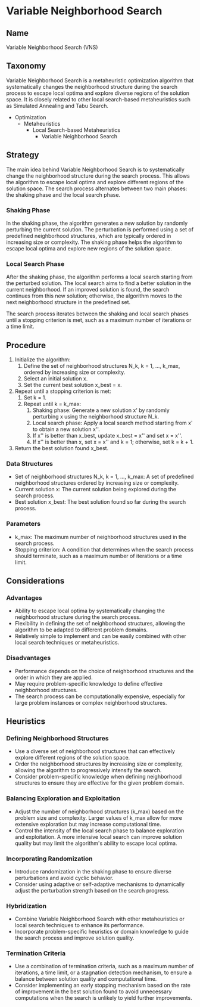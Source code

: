# Variable Neighborhood Search

## Name

Variable Neighborhood Search (VNS)

## Taxonomy

Variable Neighborhood Search is a metaheuristic optimization algorithm that systematically changes the neighborhood structure during the search process to escape local optima and explore diverse regions of the solution space. It is closely related to other local search-based metaheuristics such as Simulated Annealing and Tabu Search.

- Optimization
  - Metaheuristics
    - Local Search-based Metaheuristics
      - Variable Neighborhood Search

## Strategy

The main idea behind Variable Neighborhood Search is to systematically change the neighborhood structure during the search process. This allows the algorithm to escape local optima and explore different regions of the solution space. The search process alternates between two main phases: the shaking phase and the local search phase.

### Shaking Phase

In the shaking phase, the algorithm generates a new solution by randomly perturbing the current solution. The perturbation is performed using a set of predefined neighborhood structures, which are typically ordered in increasing size or complexity. The shaking phase helps the algorithm to escape local optima and explore new regions of the solution space.

### Local Search Phase

After the shaking phase, the algorithm performs a local search starting from the perturbed solution. The local search aims to find a better solution in the current neighborhood. If an improved solution is found, the search continues from this new solution; otherwise, the algorithm moves to the next neighborhood structure in the predefined set.

The search process iterates between the shaking and local search phases until a stopping criterion is met, such as a maximum number of iterations or a time limit.

## Procedure

1. Initialize the algorithm:
   1. Define the set of neighborhood structures N_k, k = 1, ..., k_max, ordered by increasing size or complexity.
   2. Select an initial solution x.
   3. Set the current best solution x_best = x.
2. Repeat until a stopping criterion is met:
   1. Set k = 1.
   2. Repeat until k = k_max:
      1. Shaking phase: Generate a new solution x' by randomly perturbing x using the neighborhood structure N_k.
      2. Local search phase: Apply a local search method starting from x' to obtain a new solution x''.
      3. If x'' is better than x_best, update x_best = x'' and set x = x''.
      4. If x'' is better than x, set x = x'' and k = 1; otherwise, set k = k + 1.
3. Return the best solution found x_best.

### Data Structures

- Set of neighborhood structures N_k, k = 1, ..., k_max: A set of predefined neighborhood structures ordered by increasing size or complexity.
- Current solution x: The current solution being explored during the search process.
- Best solution x_best: The best solution found so far during the search process.

### Parameters

- k_max: The maximum number of neighborhood structures used in the search process.
- Stopping criterion: A condition that determines when the search process should terminate, such as a maximum number of iterations or a time limit.

## Considerations

### Advantages

- Ability to escape local optima by systematically changing the neighborhood structure during the search process.
- Flexibility in defining the set of neighborhood structures, allowing the algorithm to be adapted to different problem domains.
- Relatively simple to implement and can be easily combined with other local search techniques or metaheuristics.

### Disadvantages

- Performance depends on the choice of neighborhood structures and the order in which they are applied.
- May require problem-specific knowledge to define effective neighborhood structures.
- The search process can be computationally expensive, especially for large problem instances or complex neighborhood structures.

## Heuristics

### Defining Neighborhood Structures

- Use a diverse set of neighborhood structures that can effectively explore different regions of the solution space.
- Order the neighborhood structures by increasing size or complexity, allowing the algorithm to progressively intensify the search.
- Consider problem-specific knowledge when defining neighborhood structures to ensure they are effective for the given problem domain.

### Balancing Exploration and Exploitation

- Adjust the number of neighborhood structures (k_max) based on the problem size and complexity. Larger values of k_max allow for more extensive exploration but may increase computational time.
- Control the intensity of the local search phase to balance exploration and exploitation. A more intensive local search can improve solution quality but may limit the algorithm's ability to escape local optima.

### Incorporating Randomization

- Introduce randomization in the shaking phase to ensure diverse perturbations and avoid cyclic behavior.
- Consider using adaptive or self-adaptive mechanisms to dynamically adjust the perturbation strength based on the search progress.

### Hybridization

- Combine Variable Neighborhood Search with other metaheuristics or local search techniques to enhance its performance.
- Incorporate problem-specific heuristics or domain knowledge to guide the search process and improve solution quality.

### Termination Criteria

- Use a combination of termination criteria, such as a maximum number of iterations, a time limit, or a stagnation detection mechanism, to ensure a balance between solution quality and computational time.
- Consider implementing an early stopping mechanism based on the rate of improvement in the best solution found to avoid unnecessary computations when the search is unlikely to yield further improvements.

